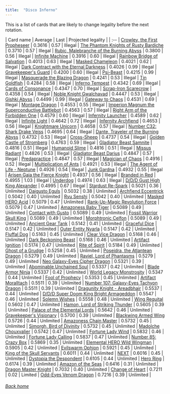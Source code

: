```yaml
---
title:  "Disco Inferno"
---
```


This is a list of cards that are likely to change legality before the next rotation.

| Card name | Average | Last | Projected legality |
| :-- |
[Crowley, the First Propheseer](https://db.ygoprodeck.com/card/?search=Crowley,%20the%20First%20Propheseer) | 0.3616 | 0.57 | Illegal |
[The Phantom Knights of Rusty Bardiche](https://db.ygoprodeck.com/card/?search=The%20Phantom%20Knights%20of%20Rusty%20Bardiche) | 0.3710 | 0.57 | Illegal |
[Rubic, Malebranche of the Burning Abyss](https://db.ygoprodeck.com/card/?search=Rubic,%20Malebranche%20of%20the%20Burning%20Abyss) | 0.3800 | 0.56 | Illegal |
[Infinite Machine](https://db.ygoprodeck.com/card/?search=Infinite%20Machine) | 0.3916 | 0.60 | Illegal |
[Rainbow Bridge of Salvation](https://db.ygoprodeck.com/card/?search=Rainbow%20Bridge%20of%20Salvation) | 0.4013 | 0.63 | Illegal |
[Masked Chameleon](https://db.ygoprodeck.com/card/?search=Masked%20Chameleon) | 0.4021 | 0.62 | Illegal |
[Dark Contract with the Eternal Darkness](https://db.ygoprodeck.com/card/?search=Dark%20Contract%20with%20the%20Eternal%20Darkness) | 0.4026 | 0.99 | Illegal |
[Gravekeeper's Guard](https://db.ygoprodeck.com/card/?search=Gravekeeper's%20Guard) | 0.4200 | 0.60 | Illegal |
[Psi-Beast](https://db.ygoprodeck.com/card/?search=Psi-Beast) | 0.4215 | 0.99 | Illegal |
[Masquerade the Blazing Dragon](https://db.ygoprodeck.com/card/?search=Masquerade%20the%20Blazing%20Dragon) | 0.4241 | 0.53 | Illegal |
[Tin Goldfish](https://db.ygoprodeck.com/card/?search=Tin%20Goldfish) | 0.4284 | 0.58 | Illegal |
[Inferno Tempest](https://db.ygoprodeck.com/card/?search=Inferno%20Tempest) | 0.4342 | 0.69 | Illegal |
[Cards of Consonance](https://db.ygoprodeck.com/card/?search=Cards%20of%20Consonance) | 0.4347 | 0.70 | Illegal |
[Scrap-Iron Scarecrow](https://db.ygoprodeck.com/card/?search=Scrap-Iron%20Scarecrow) | 0.4358 | 0.54 | Illegal |
[Noble Knight Gwalchavad](https://db.ygoprodeck.com/card/?search=Noble%20Knight%20Gwalchavad) | 0.4447 | 0.53 | Illegal |
[Gishki Abyss](https://db.ygoprodeck.com/card/?search=Gishki%20Abyss) | 0.4499 | 0.99 | Illegal |
[Gateway to Chaos](https://db.ygoprodeck.com/card/?search=Gateway%20to%20Chaos) | 0.4531 | 0.69 | Illegal |
[Montage Dragon](https://db.ygoprodeck.com/card/?search=Montage%20Dragon) | 0.4553 | 0.55 | Illegal |
[Imperion Magnum the Superconductive Battlebot](https://db.ygoprodeck.com/card/?search=Imperion%20Magnum%20the%20Superconductive%20Battlebot) | 0.4563 | 0.57 | Illegal |
[Right Arm of the Forbidden One](https://db.ygoprodeck.com/card/?search=Right%20Arm%20of%20the%20Forbidden%20One) | 0.4579 | 0.60 | Illegal |
[Infernity Launcher](https://db.ygoprodeck.com/card/?search=Infernity%20Launcher) | 0.4589 | 0.62 | Illegal |
[Infinite Light](https://db.ygoprodeck.com/card/?search=Infinite%20Light) | 0.4642 | 0.72 | Illegal |
[Infernity Archfiend](https://db.ygoprodeck.com/card/?search=Infernity%20Archfiend) | 0.4653 | 0.56 | Illegal |
[Knightmare Unicorn](https://db.ygoprodeck.com/card/?search=Knightmare%20Unicorn) | 0.4658 | 0.57 | Illegal |
[Number C32: Shark Drake Veiss](https://db.ygoprodeck.com/card/?search=Number%20C32:%20Shark%20Drake%20Veiss) | 0.4695 | 0.64 | Illegal |
[Dante, Traveler of the Burning Abyss](https://db.ygoprodeck.com/card/?search=Dante,%20Traveler%20of%20the%20Burning%20Abyss) | 0.4732 | 0.53 | Illegal |
[Cross-Sheep](https://db.ygoprodeck.com/card/?search=Cross-Sheep) | 0.4737 | 0.54 | Illegal |
[Golden Castle of Stromberg](https://db.ygoprodeck.com/card/?search=Golden%20Castle%20of%20Stromberg) | 0.4763 | 0.59 | Illegal |
[Gladiator Beast Samnite](https://db.ygoprodeck.com/card/?search=Gladiator%20Beast%20Samnite) | 0.4816 | 0.51 | Illegal |
[Humanoid Slime](https://db.ygoprodeck.com/card/?search=Humanoid%20Slime) | 0.4816 | 0.51 | Illegal |
[Missus Radiant](https://db.ygoprodeck.com/card/?search=Missus%20Radiant) | 0.4826 | 0.53 | Illegal |
[Gladiator Beast Darius](https://db.ygoprodeck.com/card/?search=Gladiator%20Beast%20Darius) | 0.4847 | 0.57 | Illegal |
[Predapractice](https://db.ygoprodeck.com/card/?search=Predapractice) | 0.4847 | 0.57 | Illegal |
[Magician of Chaos](https://db.ygoprodeck.com/card/?search=Magician%20of%20Chaos) | 0.4916 | 0.52 | Illegal |
[Multiplication of Ants](https://db.ygoprodeck.com/card/?search=Multiplication%20of%20Ants) | 0.4921 | 0.53 | Illegal |
[The Agent of Life - Neptune](https://db.ygoprodeck.com/card/?search=The%20Agent%20of%20Life%20-%20Neptune) | 0.4926 | 0.54 | Illegal |
[Junk Gardna](https://db.ygoprodeck.com/card/?search=Junk%20Gardna) | 0.4932 | 0.55 | Illegal |
[Arisen Gaia the Fierce Knight](https://db.ygoprodeck.com/card/?search=Arisen%20Gaia%20the%20Fierce%20Knight) | 0.4937 | 0.56 | Illegal |
[Branded in Red](https://db.ygoprodeck.com/card/?search=Branded%20in%20Red) | 0.4955 | 1.03 | Illegal |
[Underdog](https://db.ygoprodeck.com/card/?search=Underdog) | 0.4974 | 0.63 | Illegal |
[D/D/D Gust High King Alexander](https://db.ygoprodeck.com/card/?search=D/D/D%20Gust%20High%20King%20Alexander) | 0.4995 | 0.67 | Illegal |
[Stardust Re-Spark](https://db.ygoprodeck.com/card/?search=Stardust%20Re-Spark) | 0.5021 | 0.36 | Unlimited |
[Daigusto Eguls](https://db.ygoprodeck.com/card/?search=Daigusto%20Eguls) | 0.5032 | 0.38 | Unlimited |
[Archfiend Eccentrick](https://db.ygoprodeck.com/card/?search=Archfiend%20Eccentrick) | 0.5042 | 0.40 | Unlimited |
[Ryu Senshi](https://db.ygoprodeck.com/card/?search=Ryu%20Senshi) | 0.5042 | 0.40 | Unlimited |
[Masked HERO Acid](https://db.ygoprodeck.com/card/?search=Masked%20HERO%20Acid) | 0.5079 | 0.47 | Unlimited |
[Rank-Up-Magic Revolution Force](https://db.ygoprodeck.com/card/?search=Rank-Up-Magic%20Revolution%20Force) | 0.5079 | 0.47 | Unlimited |
[Amazoness Baby Tiger](https://db.ygoprodeck.com/card/?search=Amazoness%20Baby%20Tiger) | 0.5089 | 0.49 | Unlimited |
[Contact with Gusto](https://db.ygoprodeck.com/card/?search=Contact%20with%20Gusto) | 0.5089 | 0.49 | Unlimited |
[Fossil Warrior Skull King](https://db.ygoprodeck.com/card/?search=Fossil%20Warrior%20Skull%20King) | 0.5089 | 0.49 | Unlimited |
[Morphtronic Celfon](https://db.ygoprodeck.com/card/?search=Morphtronic%20Celfon) | 0.5089 | 0.49 | Unlimited |
[Ancient Gear Tank](https://db.ygoprodeck.com/card/?search=Ancient%20Gear%20Tank) | 0.5142 | 0.41 | Unlimited |
[Graceful Dice](https://db.ygoprodeck.com/card/?search=Graceful%20Dice) | 0.5147 | 0.42 | Unlimited |
[Outer Entity Nyarla](https://db.ygoprodeck.com/card/?search=Outer%20Entity%20Nyarla) | 0.5147 | 0.42 | Unlimited |
[Fluffal Dog](https://db.ygoprodeck.com/card/?search=Fluffal%20Dog) | 0.5163 | 0.45 | Unlimited |
[Clear Vice Dragon](https://db.ygoprodeck.com/card/?search=Clear%20Vice%20Dragon) | 0.5168 | 0.46 | Unlimited |
[Dark Beckoning Beast](https://db.ygoprodeck.com/card/?search=Dark%20Beckoning%20Beast) | 0.5168 | 0.46 | Unlimited |
[Artifact Ignition](https://db.ygoprodeck.com/card/?search=Artifact%20Ignition) | 0.5174 | 0.47 | Unlimited |
[Rite of Spirit](https://db.ygoprodeck.com/card/?search=Rite%20of%20Spirit) | 0.5184 | 0.49 | Unlimited |
[Ghost of a Grudge](https://db.ygoprodeck.com/card/?search=Ghost%20of%20a%20Grudge) | 0.5258 | 0.45 | Unlimited |
[Poseidra, the Atlantean Dragon](https://db.ygoprodeck.com/card/?search=Poseidra,%20the%20Atlantean%20Dragon) | 0.5279 | 0.49 | Unlimited |
[Raviel, Lord of Phantasms](https://db.ygoprodeck.com/card/?search=Raviel,%20Lord%20of%20Phantasms) | 0.5279 | 0.49 | Unlimited |
[Neo Galaxy-Eyes Cipher Dragon](https://db.ygoprodeck.com/card/?search=Neo%20Galaxy-Eyes%20Cipher%20Dragon) | 0.5321 | 0.39 | Unlimited |
[Abominable Unchained Soul](https://db.ygoprodeck.com/card/?search=Abominable%20Unchained%20Soul) | 0.5337 | 0.42 | Unlimited |
[Blade Armor Ninja](https://db.ygoprodeck.com/card/?search=Blade%20Armor%20Ninja) | 0.5337 | 0.42 | Unlimited |
[World Legacy Monstrosity](https://db.ygoprodeck.com/card/?search=World%20Legacy%20Monstrosity) | 0.5347 | 0.44 | Unlimited |
[Fool of Prophecy](https://db.ygoprodeck.com/card/?search=Fool%20of%20Prophecy) | 0.5353 | 0.45 | Unlimited |
[Artifact Moralltach](https://db.ygoprodeck.com/card/?search=Artifact%20Moralltach) | 0.5511 | 0.39 | Unlimited |
[Number 107: Galaxy-Eyes Tachyon Dragon](https://db.ygoprodeck.com/card/?search=Number%20107:%20Galaxy-Eyes%20Tachyon%20Dragon) | 0.5511 | 0.39 | Unlimited |
[Dragunity Knight - Areadbhair](https://db.ygoprodeck.com/card/?search=Dragunity%20Knight%20-%20Areadbhair) | 0.5537 | 0.44 | Unlimited |
[D/D/D Super Doom King Bright Armageddon](https://db.ygoprodeck.com/card/?search=D/D/D%20Super%20Doom%20King%20Bright%20Armageddon) | 0.5547 | 0.46 | Unlimited |
[Solemn Wishes](https://db.ygoprodeck.com/card/?search=Solemn%20Wishes) | 0.5558 | 0.48 | Unlimited |
[Wing Requital](https://db.ygoprodeck.com/card/?search=Wing%20Requital) | 0.5602 | 0.47 | Unlimited |
[Hamon, Lord of Striking Thunder](https://db.ygoprodeck.com/card/?search=Hamon,%20Lord%20of%20Striking%20Thunder) | 0.5605 | 0.39 | Unlimited |
[Palace of the Elemental Lords](https://db.ygoprodeck.com/card/?search=Palace%20of%20the%20Elemental%20Lords) | 0.5642 | 0.46 | Unlimited |
[Gravekeeper's Visionary](https://db.ygoprodeck.com/card/?search=Gravekeeper's%20Visionary) | 0.5700 | 0.39 | Unlimited |
[Blackwing Armed Wing](https://db.ygoprodeck.com/card/?search=Blackwing%20Armed%20Wing) | 0.5726 | 0.44 | Unlimited |
[Amazoness Chain Master](https://db.ygoprodeck.com/card/?search=Amazoness%20Chain%20Master) | 0.5732 | 0.45 | Unlimited |
[Simorgh, Bird of Divinity](https://db.ygoprodeck.com/card/?search=Simorgh,%20Bird%20of%20Divinity) | 0.5732 | 0.45 | Unlimited |
[Madolche Chouxvalier](https://db.ygoprodeck.com/card/?search=Madolche%20Chouxvalier) | 0.5742 | 0.47 | Unlimited |
[Fortune Lady Wind](https://db.ygoprodeck.com/card/?search=Fortune%20Lady%20Wind) | 0.5832 | 0.46 | Unlimited |
[Fortune Lady Calling](https://db.ygoprodeck.com/card/?search=Fortune%20Lady%20Calling) | 0.5837 | 0.47 | Unlimited |
[Number 85: Crazy Box](https://db.ygoprodeck.com/card/?search=Number%2085:%20Crazy%20Box) | 0.5869 | 0.35 | Unlimited |
[Elemental HERO Wild Wingman](https://db.ygoprodeck.com/card/?search=Elemental%20HERO%20Wild%20Wingman) | 0.5905 | 0.42 | Unlimited |
[Evilswarm Ophion](https://db.ygoprodeck.com/card/?search=Evilswarm%20Ophion) | 0.5921 | 0.45 | Unlimited |
[King of the Skull Servants](https://db.ygoprodeck.com/card/?search=King%20of%20the%20Skull%20Servants) | 0.6011 | 0.44 | Unlimited |
[NEXT](https://db.ygoprodeck.com/card/?search=NEXT) | 0.6016 | 0.45 | Unlimited |
[Dystopia the Despondent](https://db.ygoprodeck.com/card/?search=Dystopia%20the%20Despondent) | 0.6105 | 0.44 | Unlimited |
[Hero Ring](https://db.ygoprodeck.com/card/?search=Hero%20Ring) | 0.6174 | 0.39 | Unlimited |
[Amazon of the Seas](https://db.ygoprodeck.com/card/?search=Amazon%20of%20the%20Seas) | 0.6416 | 0.31 | Unlimited |
[Dragon Master Knight](https://db.ygoprodeck.com/card/?search=Dragon%20Master%20Knight) | 0.7032 | 0.40 | Unlimited |
[Change of Heart](https://db.ygoprodeck.com/card/?search=Change%20of%20Heart) | 0.7211 | 0.02 | Limited |
[Odd-Eyes Venom Dragon](https://db.ygoprodeck.com/card/?search=Odd-Eyes%20Venom%20Dragon) | 0.7216 | 0.39 | Unlimited |

###### [Back home](index)